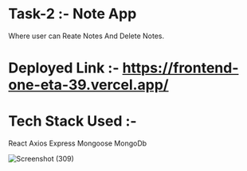 # Task-2 :- Note App

Where user can Reate Notes And Delete Notes.

# Deployed Link :- https://frontend-one-eta-39.vercel.app/

# Tech Stack Used :-

React
Axios
Express
Mongoose
MongoDb

![Screenshot (309)](https://github.com/UmerAhmad9126/indoreators-assignment/assets/107202480/23406177-458c-4670-8279-be3e8cc4e995)
